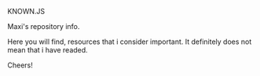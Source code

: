 KNOWN.JS

Maxi's repository info.

Here you will find, resources that i consider important. It definitely does not mean
that i have readed.

Cheers!
